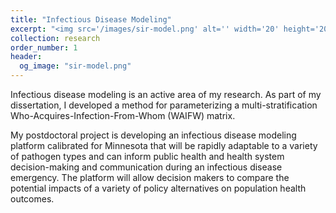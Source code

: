 ```yaml
---
title: "Infectious Disease Modeling"
excerpt: "<img src='/images/sir-model.png' alt='' width='20' height='20'>"
collection: research
order_number: 1
header: 
  og_image: "sir-model.png"
---
```


Infectious disease modeling is an active area of my research. As part of my dissertation, I developed a method for parameterizing a multi-stratification Who-Acquires-Infection-From-Whom (WAIFW) matrix. 

My postdoctoral project is developing an infectious disease modeling platform calibrated for Minnesota that will be rapidly adaptable to a variety of pathogen types and can inform public health and health system decision-making and communication during an infectious disease emergency. The platform will allow decision makers to compare the potential impacts of a variety of policy alternatives on population health outcomes.